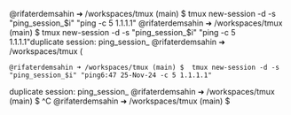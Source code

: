 @rifaterdemsahin ➜ /workspaces/tmux (main) $  tmux new-session -d -s "ping_session_$i" "ping -c 5 1.1.1.1"
@rifaterdemsahin ➜ /workspaces/tmux (main) $  tmux new-session -d -s "ping_session_$i" "ping -c 5 1.1.1.1"duplicate session: ping_session_
@rifaterdemsahin ➜ /workspaces/tmux (

    @rifaterdemsahin ➜ /workspaces/tmux (main) $  tmux new-session -d -s "ping_session_$i" "ping6:47 25-Nov-24 -c 5 1.1.1.1"
duplicate session: ping_session_
@rifaterdemsahin ➜ /workspaces/tmux (main) $ ^C
@rifaterdemsahin ➜ /workspaces/tmux (main) $ 

